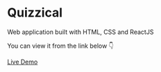 # Quizzical

Web application built with HTML, CSS and ReactJS

You can view it from the link below :point_down:

[Live Demo](https://hassanelnaggar-cv-application.netlify.app/)
